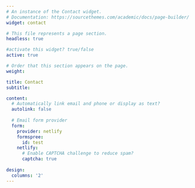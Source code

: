 ```yaml
---
# An instance of the Contact widget.
# Documentation: https://sourcethemes.com/academic/docs/page-builder/
widget: contact

# This file represents a page section.
headless: true

#activate this widget? true/false
active: true

# Order that this section appears on the page.
weight:

title: Contact
subtitle:

content:
  # Automatically link email and phone or display as text?
  autolink: false
  
  # Email form provider
  form:
    provider: netlify
    formspree:
      id: test
    netlify:
      # Enable CAPTCHA challenge to reduce spam?
      captcha: true
  
design:
  columns: '2'
---
```

